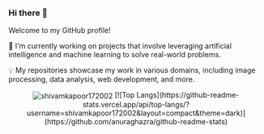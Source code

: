 ### Hi there 👋




Welcome to my GitHub profile!

🔭 I'm currently working on projects that involve leveraging artificial intelligence and machine learning to solve real-world problems.

💡 My repositories showcase my work in various domains, including image processing, data analysis, web development, and more.
<div align="center">

<img align="center" src="https://github-readme-streak-stats.herokuapp.com/?user=shivamkapoor172002&theme=dark" alt="shivamkapoor172002" />
[![Top Langs](https://github-readme-stats.vercel.app/api/top-langs/?username=shivamkapoor172002&layout=compact&theme=dark)](https://github.com/anuraghazra/github-readme-stats)


</div>

</div>

